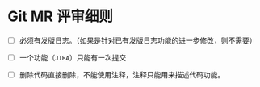 # Git MR 评审细则

- [ ] 必须有发版日志。（如果是针对已有发版日志功能的进一步修改，则不需要）

- [ ] 一个功能（`JIRA`）只能有一次提交

- [ ] 删除代码直接删除，不能使用注释，注释只能用来描述代码功能。

  